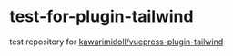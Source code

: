 # test-for-plugin-tailwind
test repository for [kawarimidoll/vuepress-plugin-tailwind](https://github.com/kawarimidoll/vuepress-plugin-tailwind)

